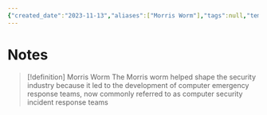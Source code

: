 ```yaml
---
{"created_date":"2023-11-13","aliases":["Morris Worm"],"tags":null,"template":"[[Default Notes]]","summary":null,"dg-publish":true,"permalink":"/100-fleeting-notes/morris-worm/","dgPassFrontmatter":true}
---
```



# Notes
> [!definition] Morris Worm
> The Morris worm helped shape the security industry because it led to the development of computer emergency response teams, now commonly referred to as computer security incident response teams